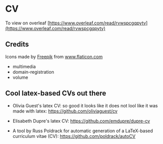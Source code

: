 # CV

To view on overleaf
[https://www.overleaf.com/read/rvwspcgqpytv](https://www.overleaf.com/read/rvwspcgqpytv)

## Credits

<div>Icons made by <a href="https://www.freepik.com" title="Freepik">Freepik</a> from <a href="https://www.flaticon.com/" title="Flaticon">www.flaticon.com</a>
</div>

- multimedia 
- domain-registration
- volume


## Cool latex-based CVs out there

- Olivia Guest's latex CV: so good it looks like it does not lool like it was made with latex: https://github.com/oliviaguest/cv

- Elisabeth Dupre's latex CV: https://github.com/emdupre/dupre-cv

- A tool by Russ Poldrack for automatic generation of a LaTeX-based curriculum vitae (CV): https://github.com/poldrack/autoCV



